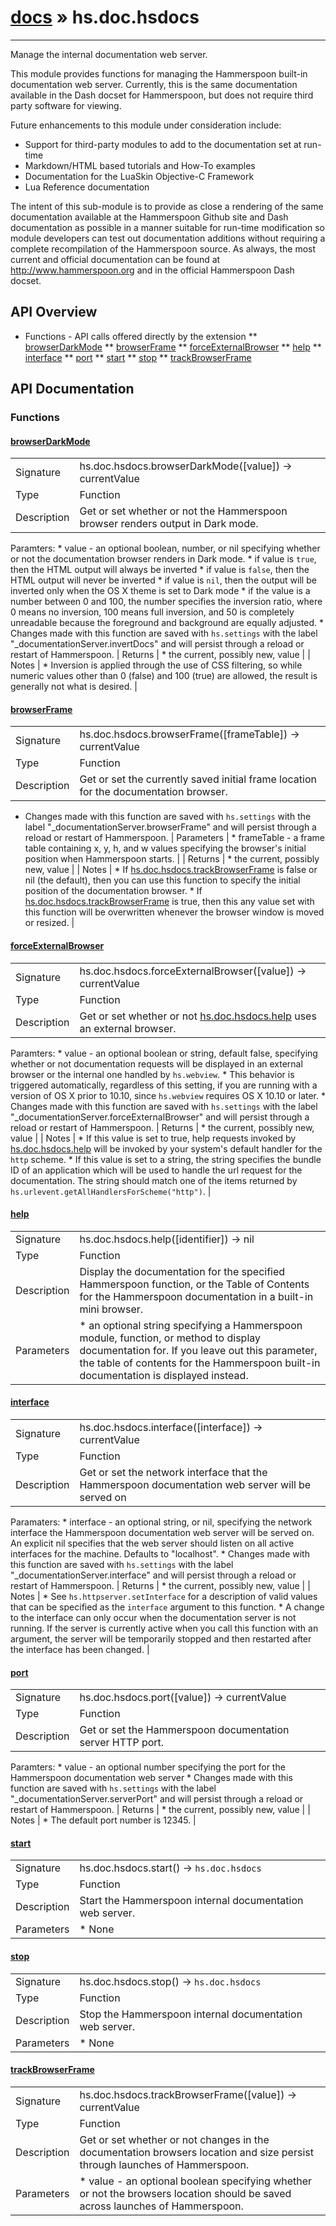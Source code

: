 # [docs](index.md) » hs.doc.hsdocs
---

Manage the internal documentation web server.

This module provides functions for managing the Hammerspoon built-in documentation web server.  Currently, this is the same documentation available in the Dash docset for Hammerspoon, but does not require third party software for viewing.

Future enhancements to this module under consideration include:
 * Support for third-party modules to add to the documentation set at run-time
 * Markdown/HTML based tutorials and How-To examples
 * Documentation for the LuaSkin Objective-C Framework
 * Lua Reference documentation

The intent of this sub-module is to provide as close a rendering of the same documentation available at the Hammerspoon Github site and Dash documentation as possible in a manner suitable for run-time modification so module developers can test out documentation additions without requiring a complete recompilation of the Hammerspoon source.  As always, the most current and official documentation can be found at http://www.hammerspoon.org and in the official Hammerspoon Dash docset.

## API Overview
* Functions - API calls offered directly by the extension
** [browserDarkMode](#browserDarkMode)
** [browserFrame](#browserFrame)
** [forceExternalBrowser](#forceExternalBrowser)
** [help](#help)
** [interface](#interface)
** [port](#port)
** [start](#start)
** [stop](#stop)
** [trackBrowserFrame](#trackBrowserFrame)

## API Documentation

### Functions

#### [browserDarkMode](#browserDarkMode)
| | |
|-|-|
| Signature   | hs.doc.hsdocs.browserDarkMode([value]) -> currentValue  |
| Type        | Function |
| Description | Get or set whether or not the Hammerspoon browser renders output in Dark mode. |
  Paramters:
     * value - an optional boolean, number, or nil specifying whether or not the documentation browser renders in Dark mode.
       * if value is `true`, then the HTML output will always be inverted
       * if value is `false`, then the HTML output will never be inverted
       * if value is `nil`, then the output will be inverted only when the OS X theme is set to Dark mode
       * if the value is a number between 0 and 100, the number specifies the inversion ratio, where 0 means no inversion, 100 means full inversion, and 50 is completely unreadable because the foreground and background are equally adjusted.
     * Changes made with this function are saved with `hs.settings` with the label "_documentationServer.invertDocs" and will persist through a reload or restart of Hammerspoon.
| Returns |  * the current, possibly new, value | | Notes |  * Inversion is applied through the use of CSS filtering, so while numeric values other than 0 (false) and 100 (true) are allowed, the result is generally not what is desired. | 
#### [browserFrame](#browserFrame)
| | |
|-|-|
| Signature   | hs.doc.hsdocs.browserFrame([frameTable]) -> currentValue  |
| Type        | Function |
| Description | Get or set the currently saved initial frame location for the documentation browser. |
   * Changes made with this function are saved with `hs.settings` with the label "_documentationServer.browserFrame" and will persist through a reload or restart of Hammerspoon.
| Parameters |  * frameTable - a frame table containing x, y, h, and w values specifying the browser's initial position when Hammerspoon starts. | | Returns |  * the current, possibly new, value | | Notes |  * If [hs.doc.hsdocs.trackBrowserFrame](#trackBrowserFrame) is false or nil (the default), then you can use this function to specify the initial position of the documentation browser. * If [hs.doc.hsdocs.trackBrowserFrame](#trackBrowserFrame) is true, then this any value set with this function will be overwritten whenever the browser window is moved or resized. | 
#### [forceExternalBrowser](#forceExternalBrowser)
| | |
|-|-|
| Signature   | hs.doc.hsdocs.forceExternalBrowser([value]) -> currentValue  |
| Type        | Function |
| Description | Get or set whether or not [hs.doc.hsdocs.help](#help) uses an external browser. |
  Paramters:
     * value - an optional boolean or string, default false, specifying whether or not documentation requests will be displayed in an external browser or the internal one handled by `hs.webview`.
     * This behavior is triggered automatically, regardless of this setting, if you are running with a version of OS X prior to 10.10, since `hs.webview` requires OS X 10.10 or later.
     * Changes made with this function are saved with `hs.settings` with the label "_documentationServer.forceExternalBrowser" and will persist through a reload or restart of Hammerspoon.
| Returns |  * the current, possibly new, value | | Notes |  * If this value is set to true, help requests invoked by [hs.doc.hsdocs.help](#help) will be invoked by your system's default handler for the `http` scheme. * If this value is set to a string, the string specifies the bundle ID of an application which will be used to handle the url request for the documentation.  The string should match one of the items returned by `hs.urlevent.getAllHandlersForScheme("http")`. | 
#### [help](#help)
| | |
|-|-|
| Signature   | hs.doc.hsdocs.help([identifier]) -> nil  |
| Type        | Function |
| Description | Display the documentation for the specified Hammerspoon function, or the Table of Contents for the Hammerspoon documentation in a built-in mini browser. |
| Parameters |  * an optional string specifying a Hammerspoon module, function, or method to display documentation for. If you leave out this parameter, the table of contents for the Hammerspoon built-in documentation is displayed instead. | | Returns |  * None | 
#### [interface](#interface)
| | |
|-|-|
| Signature   | hs.doc.hsdocs.interface([interface]) -> currentValue  |
| Type        | Function |
| Description | Get or set the network interface that the Hammerspoon documentation web server will be served on |
  Paramaters:
     * interface - an optional string, or nil, specifying the network interface the Hammerspoon documentation web server will be served on.  An explicit nil specifies that the web server should listen on all active interfaces for the machine.  Defaults to "localhost".
     * Changes made with this function are saved with `hs.settings` with the label "_documentationServer.interface" and will persist through a reload or restart of Hammerspoon.
| Returns |  * the current, possibly new, value | | Notes |  * See `hs.httpserver.setInterface` for a description of valid values that can be specified as the `interface` argument to this function. * A change to the interface can only occur when the documentation server is not running. If the server is currently active when you call this function with an argument, the server will be temporarily stopped and then restarted after the interface has been changed. | 
#### [port](#port)
| | |
|-|-|
| Signature   | hs.doc.hsdocs.port([value]) -> currentValue  |
| Type        | Function |
| Description | Get or set the Hammerspoon documentation server HTTP port. |
  Paramters:
     * value - an optional number specifying the port for the Hammerspoon documentation web server
     * Changes made with this function are saved with `hs.settings` with the label "_documentationServer.serverPort" and will persist through a reload or restart of Hammerspoon.
| Returns |  * the current, possibly new, value | | Notes |  * The default port number is 12345. | 
#### [start](#start)
| | |
|-|-|
| Signature   | hs.doc.hsdocs.start() -> `hs.doc.hsdocs`  |
| Type        | Function |
| Description | Start the Hammerspoon internal documentation web server. |
| Parameters |  * None | | Returns |  * the table representing the `hs.doc.hsdocs` module | | Notes |  * This function is automatically called, if necessary, when [hs.doc.hsdocs.help](#help) is invoked. * The documentation web server can be viewed from a web browser by visiting "http://localhost:port" where `port` is the port the server is running on, 12345 by default -- see [hs.doc.hsdocs.port](#port). | 
#### [stop](#stop)
| | |
|-|-|
| Signature   | hs.doc.hsdocs.stop() -> `hs.doc.hsdocs`  |
| Type        | Function |
| Description | Stop the Hammerspoon internal documentation web server. |
| Parameters |  * None | | Returns |  * the table representing the `hs.doc.hsdocs` module | 
#### [trackBrowserFrame](#trackBrowserFrame)
| | |
|-|-|
| Signature   | hs.doc.hsdocs.trackBrowserFrame([value]) -> currentValue  |
| Type        | Function |
| Description | Get or set whether or not changes in the documentation browsers location and size persist through launches of Hammerspoon. |
| Parameters |  * value - an optional boolean specifying whether or not the browsers location should be saved across launches of Hammerspoon. | | Returns |  * the current, possibly new, value | | Notes |  * Changes made with this function are saved with `hs.settings` with the label "_documentationServer.trackBrowserFrameChanges" and will persist through a reload or restart of Hammerspoon. | 